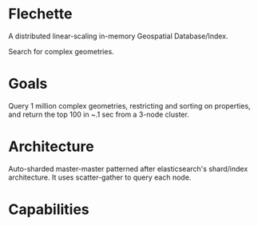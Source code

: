 # Flechette

A distributed linear-scaling in-memory Geospatial Database/Index.

Search for complex geometries.

# Goals
Query 1 million complex geometries, restricting and sorting on properties, and return the top 100 in ~.1 sec from a 3-node cluster.



# Architecture
Auto-sharded master-master patterned after elasticsearch's shard/index architecture. It uses scatter-gather to query each node.


# Capabilities
